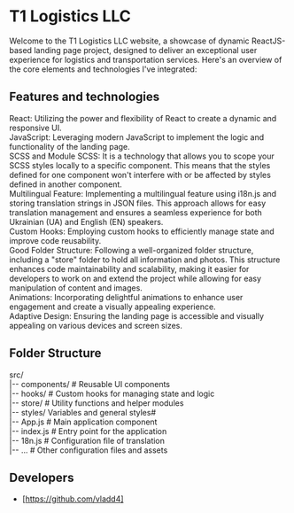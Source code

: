 # T1 Logistics LLC

Welcome to the T1 Logistics LLC website, a showcase of dynamic ReactJS-based landing page project, designed to deliver an exceptional user experience for logistics and transportation services. Here's an overview of the core elements and technologies I've integrated:

## Features and technologies

React: Utilizing the power and flexibility of React to create a dynamic and responsive UI.<br>
JavaScript: Leveraging modern JavaScript to implement the logic and functionality of the landing page.<br>
SCSS and Module SCSS: It is a technology that allows you to scope your SCSS styles locally to a specific component. This means that the styles defined for one component won't interfere with or be affected by styles defined in another component.<br>
Multilingual Feature: Implementing a multilingual feature using i18n.js and storing translation strings in JSON files. This approach allows for easy translation management and ensures a seamless experience for both Ukrainian (UA) and English (EN) speakers.<br>
Custom Hooks: Employing custom hooks to efficiently manage state and improve code reusability.<br>
Good Folder Structure: Following a well-organized folder structure, including a "store" folder to hold all information and photos. This structure enhances code maintainability and scalability, making it easier for developers to work on and extend the project while allowing for easy manipulation of content and images.<br>
Animations: Incorporating delightful animations to enhance user engagement and create a visually appealing experience.<br>
Adaptive Design: Ensuring the landing page is accessible and visually appealing on various devices and screen sizes.<br>

## Folder Structure

src/<br>
|-- components/ # Reusable UI components<br>
|-- hooks/ # Custom hooks for managing state and logic<br>
|-- store/ # Utility functions and helper modules<br>
|-- styles/ Variables and general styles# <br>
|-- App.js # Main application component<br>
|-- index.js # Entry point for the application<br>
|-- 18n.js # Configuration file of translation<br>
|-- ... # Other configuration files and assets<br>

## Developers

- [https://github.com/vladd4]

